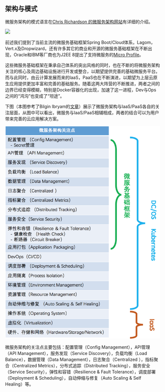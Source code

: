 ## 架构与模式

微服务架构的模式语言在[Chris Richardson 的微服务架构网站](http://microservices.io/index.html)有详细的介绍。

![](http://microservices.io/i/MicroservicePatternLanguage.jpg)

前述我们提到了当前主流的微服务基础框架Spring Boot/Cloud体系，Lagom，Vert.x及Dropwizard，还有许多其它的商业和开源的微服务基础框架在不断出现，Oracle和IBM等厂商也为J2EE 8提出了支持微服务的[Micro Profile](http://microprofile.io/)。

这些微服务基础框架在秉承自己体系的突出风格的同时，也在不断的将微服务架构关注的核心及周边基础设施进行开发或整合，以期望提供完善的基础微服务平台。而与此同时，由云计算发展而来的IaaS，PaaS也在不断演进，以期望为上层云原生应用提供更加丰富和完善的基础服务。随着这两大阵营的不断推进，两者之间的边界已经变得模糊，特别是Docker容器化的出现，加速了这一进程，Dev与Ops之间的“鸿沟”也变成了“坦途”。

下图（本图参考了Bilgin Ibryam的[文章](https://developers.redhat.com/blog/2016/12/09/spring-cloud-for-microservices-compared-to-kubernetes/)）展示了微服务架构与IaaS/PaaS各自的关注层面，从图中可以看出，微服务与IaaS/PaaS相辅相成，两者的结合可以为用户带来完善的云应用解决方案。

![](/assets/msa-tech-stacks.png)

微服务架构的关注点主要包括：配置管理（Config Management），API管理（API Management），服务发现（Service Discovery），负载均衡（Load Balance），数据管理（Data Management），日志聚合（Centralized ），指标聚合（Centralized Metrics），分布式追踪（Distributed Tracking），服务安全（Service Security），弹性和容错（Resilience & Fault Tolerance），调度部署（Deployment & Scheduling），自动伸缩与修复（Auto Scaling & Self Healing）等。



